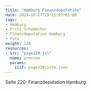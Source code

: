 ```yaml
---
title: "Hamburg Finanzdeputation"
date: 2024-10-27T19:15:07+01:00
tags:
- Hamburg
- Fritz Schumacher
- Finanzdeputation Hamburg
- Foto
weight: 220
resources:
- src: "page220.jxl"
  name: preview
  params:
    iiif: page220/info.json
---
```


Seite 220: Finanzdeputation Hamburg.
<!--moere-->
